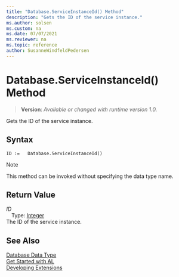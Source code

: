 ```yaml
---
title: "Database.ServiceInstanceId() Method"
description: "Gets the ID of the service instance."
ms.author: solsen
ms.custom: na
ms.date: 07/07/2021
ms.reviewer: na
ms.topic: reference
author: SusanneWindfeldPedersen
---
```

[//]: # (START>DO_NOT_EDIT)
[//]: # (IMPORTANT:Do not edit any of the content between here and the END>DO_NOT_EDIT.)
[//]: # (Any modifications should be made in the .xml files in the ModernDev repo.)
# Database.ServiceInstanceId() Method
> **Version**: _Available or changed with runtime version 1.0._

Gets the ID of the service instance.


## Syntax
```AL
ID :=   Database.ServiceInstanceId()
```
> [!NOTE]
> This method can be invoked without specifying the data type name.


## Return Value
*ID*  
&emsp;Type: [Integer](../integer/integer-data-type.md)  
The ID of the service instance.


[//]: # (IMPORTANT: END>DO_NOT_EDIT)
## See Also
[Database Data Type](database-data-type.md)  
[Get Started with AL](../../devenv-get-started.md)  
[Developing Extensions](../../devenv-dev-overview.md)